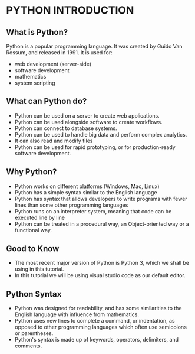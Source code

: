 # PYTHON INTRODUCTION
## What is Python?
Python is a popular programming language. It was created by Guido Van Rossum, and released in 1991.
It is used for:
- web development (server-side)
- software development
- mathematics
- system scripting

## What can Python do?
- Python can be used on a server to create web applications.
- Python can be used alongside software to create workflows.
- Python can connect to database systems.
- Python can be used to handle big data and perform complex analytics.
- It can also read and modify files
- Python can be used for rapid prototyping, or for production-ready software development.

## Why Python?
- Python works on different platforms (Windows, Mac, Linux)
- Python has a simple syntax similar to the English language
- Python has syntax that allows developers to write programs with fewer lines than some other programming languages
- Python runs on an interpreter system, meaning that code can be executed line by line
- Python can be treated in a procedural way, an Object-oriented way or a functional way.

## Good to Know
- The most recent major version of Python is Python 3, which we shall be using in this tutorial.
- In this tutorial we will be using visual studio code as our default editor.


## Python Syntax
- Python was designed for readability, and has some similarities to the English language with influence from mathematics.
- Python uses new lines to complete a command, or indentation,  as opposed to other programming languages which often use semicolons or parentheses.
- Python's syntax is made up of keywords, operators, delimiters, and comments.
